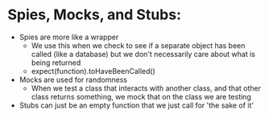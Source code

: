 # Spies, Mocks, and Stubs:
  - Spies are more like a wrapper
    - We use this when we check to see if a separate object has been called (like a database) but we don't necessarily care about what is being returned
    - expect(function).toHaveBeenCalled()
  - Mocks are used for randomness
    - When we test a class that interacts with another class, and that other class returns something, we mock that on the class we are testing
  - Stubs can just be an empty function that we just call for 'the sake of it'